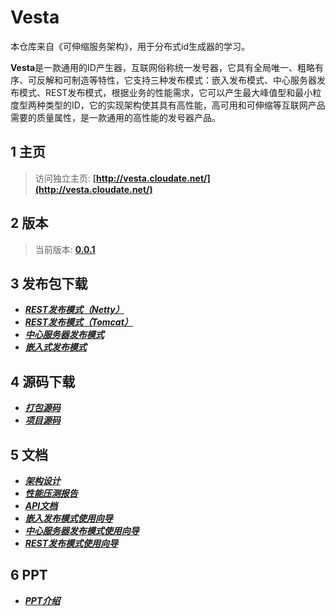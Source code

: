 # Vesta

本仓库来自《可伸缩服务架构》，用于分布式id生成器的学习。

**Vesta**是一款通用的ID产生器，互联网俗称统一发号器，它具有全局唯一、粗略有序、可反解和可制造等特性，它支持三种发布模式：嵌入发布模式、中心服务器发布模式、REST发布模式，根据业务的性能需求，它可以产生最大峰值型和最小粒度型两种类型的ID，它的实现架构使其具有高性能，高可用和可伸缩等互联网产品需要的质量属性，是一款通用的高性能的发号器产品。

## 1 主页
>访问独立主页: **[http://vesta.cloudate.net/](http://vesta.cloudate.net/)**

## 2 版本

>当前版本: **[0.0.1](http://vesta.cloudate.net/vesta/doc/Vesta.html)**

## 3 发布包下载

- **[*REST发布模式（Netty）*](http://vesta.cloudate.net/vesta/bin/vesta-rest-netty-0.0.1-bin.tar.gz)**
- **[*REST发布模式（Tomcat）*](http://vesta.cloudate.net/vesta/bin/vesta-rest-0.0.1-bin.tar.gz)**
- **[*中心服务器发布模式*](http://vesta.cloudate.net/vesta/bin/vesta-server-0.0.1-bin.tar.gz)**
- **[*嵌入式发布模式*](http://vesta.cloudate.net/vesta/bin/vesta-lib-0.0.1.tar.gz)**

## 4 源码下载

- **[*打包源码*](http://vesta.cloudate.net/vesta/bin/vesta-src-0.0.1.tar.gz)**
- **[*项目源码*](http://vesta.cloudate.net/vesta/bin/vesta-all-src-0.0.1.tar.gz)**

## 5 文档

- ***<a href="http://vesta.cloudate.net/vesta/doc/统一发号器(Vesta) - 架构设计.html">架构设计</a>***
- ***<a href="http://vesta.cloudate.net/vesta/doc/统一发号器(Vesta) - 性能压测报告.html">性能压测报告</a>***
- ***<a href="http://vesta.cloudate.net/vesta/doc/统一发号器(Vesta) - API文档.html">API文档</a>***
- ***<a href="http://vesta.cloudate.net/vesta/doc/统一发号器(Vesta) - 使用向导 - 嵌入发布模式.html">嵌入发布模式使用向导</a>***
- ***<a href="http://vesta.cloudate.net/vesta/doc/统一发号器(Vesta) - 使用向导 - 中心服务器发布模式.html">中心服务器发布模式使用向导</a>***
- ***<a href="http://vesta.cloudate.net/vesta/doc/统一发号器(Vesta) - 使用向导 - REST发布模式.html">REST发布模式使用向导</a>***

## 6 PPT
- ***<a href="http://vesta.cloudate.net/vesta/doc/统一发号器(Vesta) - 介绍 - 李艳鹏.pptx">PPT介绍</a>***
